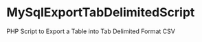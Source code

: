 MySqlExportTabDelimitedScript
=============================

PHP Script to Export a Table into Tab Delimited Format CSV
